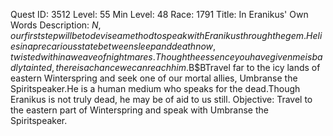Quest ID: 3512
Level: 55
Min Level: 48
Race: 1791
Title: In Eranikus' Own Words
Description: $N, our first step will be to devise a method to speak with Eranikus through the gem.He lies in a precarious state between sleep and death now, twisted within a weave of nightmares.Though the essence you have given me is badly tainted, there is a chance we can reach him.$B$BTravel far to the icy lands of eastern Winterspring and seek one of our mortal allies, Umbranse the Spiritspeaker.He is a human medium who speaks for the dead.Though Eranikus is not truly dead, he may be of aid to us still.
Objective: Travel to the eastern part of Winterspring and speak with Umbranse the Spiritspeaker.
